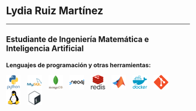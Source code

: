 # Lydia Ruiz Martínez
---
**Estudiante de Ingeniería Matemática e Inteligencia Artificial**
---
### Lenguajes de programación y otras herramientas:
<div>
  <img src="https://github.com/devicons/devicon/blob/master/icons/python/python-original-wordmark.svg" width="40" height="40" title="Python" alt="Python" style="padding-right:10px;"/>&nbsp;
  <img src="https://github.com/devicons/devicon/blob/master/icons/mysql/mysql-original-wordmark.svg" width="40" height="40" title="MySQL" alt="MySQL" style="padding-right:10px;"/>&nbsp;
  <img src="https://github.com/devicons/devicon/blob/master/icons/mongodb/mongodb-original-wordmark.svg" width="40" height="40" title="MongoDB" alt="MongoDB" style="padding-right:10px;"/>&nbsp;
  <img src="https://github.com/devicons/devicon/blob/master/icons/neo4j/neo4j-original-wordmark.svg" width="40" height="40" title="Neo4j" alt="Neo4j" style="padding-right:10px;"/>&nbsp;
  <img src="https://github.com/devicons/devicon/blob/master/icons/redis/redis-original-wordmark.svg" width="40" height="40" title="Redis" alt="Redis" style="padding-right:10px;"/>&nbsp;
  <img src="https://github.com/devicons/devicon/blob/master/icons/matlab/matlab-original.svg" width="40" height="40" title="Matlab" alt="Matlab" style="padding-right:10px;"/>&nbsp;
  <img src="https://github.com/devicons/devicon/blob/master/icons/docker/docker-plain-wordmark.svg" width="40" height="40" title="Docker" alt="Docker" style="padding-right:10px;"/>&nbsp;
  <img src="https://github.com/devicons/devicon/blob/master/icons/git/git-original.svg" width="40" height="40" title="Git" alt="Git" style="padding-right:10px;"/>&nbsp;
  <img src="https://github.com/devicons/devicon/blob/master/icons/linux/linux-original.svg" width="40" height="40" title="Linux" alt="Linux" style="padding-right:10px;"/>&nbsp;
  <img src="https://github.com/devicons/devicon/blob/master/icons/bash/bash-original.svg" width="40" height="40" title="Bash" alt="Bash" style="padding-right:10px;"/>&nbsp;
</div>
